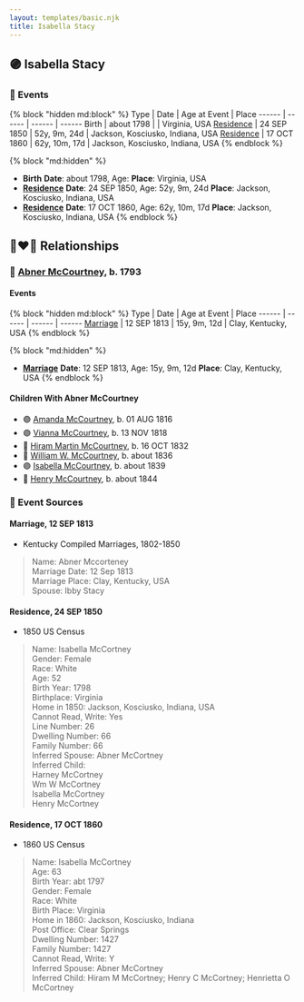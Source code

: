 ```yaml
---
layout: templates/basic.njk
title: Isabella Stacy
---
```

## 🟣 Isabella Stacy

### 📆 Events

{% block "hidden md:block" %}
Type | Date | Age at Event | Place
------ | ------ | ------ | ------
Birth | about 1798 |  | Virginia, USA
[Residence](#event-event-0) | 24 SEP 1850 | 52y, 9m, 24d | Jackson, Kosciusko, Indiana, USA
[Residence](#event-event-1) | 17 OCT 1860 | 62y, 10m, 17d | Jackson, Kosciusko, Indiana, USA
{% endblock %}

{% block "md:hidden" %}
- **Birth**
**Date**: about 1798, Age:
**Place**: Virginia, USA
- **[Residence](#event-event-0)**
**Date**: 24 SEP 1850, Age: 52y, 9m, 24d
**Place**: Jackson, Kosciusko, Indiana, USA
- **[Residence](#event-event-1)**
**Date**: 17 OCT 1860, Age: 62y, 10m, 17d
**Place**: Jackson, Kosciusko, Indiana, USA
{% endblock %}

## 👩‍❤️‍👨 Relationships

### 🔵 [Abner McCourtney](/people/7/72592264), b. 1793

#### Events

{% block "hidden md:block" %}
Type | Date | Age at Event | Place
------ | ------ | ------ | ------
[Marriage](#event-family-0-event-0) | 12 SEP 1813 | 15y, 9m, 12d | Clay, Kentucky, USA
{% endblock %}

{% block "md:hidden" %}
- **[Marriage](#event-family-0-event-0)**
**Date**: 12 SEP 1813, Age: 15y, 9m, 12d
**Place**: Clay, Kentucky, USA
{% endblock %}

#### Children With Abner McCourtney
* 🟣 [Amanda McCourtney](/people/5/56501802), b. 01 AUG 1816
* 🟣 [Vianna McCourtney](/people/3/36741542), b. 13 NOV 1818
* 🔵 [Hiram Martin McCourtney](/people/5/50058240), b. 16 OCT 1832
* 🔵 [William W. McCourtney](/people/8/89372302), b. about 1836
* 🟣 [Isabella McCourtney](/people/9/90326569), b. about 1839
* 🔵 [Henry McCourtney](/people/1/16718728), b. about 1844
### 📰 Event Sources

#### <a id="event-family-0-event-0"></a> Marriage, 12 SEP 1813
* Kentucky Compiled Marriages, 1802-1850
>   
  > Name: Abner Mccorteney  
  > Marriage Date: 12 Sep 1813  
  > Marriage Place: Clay, Kentucky, USA  
  > Spouse: Ibby Stacy

#### <a id="event-event-0"></a> Residence, 24 SEP 1850
* 1850 US Census
>   
  > Name: Isabella McCortney  
  > Gender: Female  
  > Race: White  
  > Age: 52  
  > Birth Year: 1798  
  > Birthplace: Virginia  
  > Home in 1850: Jackson, Kosciusko, Indiana, USA  
  > Cannot Read, Write: Yes  
  > Line Number: 26  
  > Dwelling Number: 66  
  > Family Number: 66  
  > Inferred Spouse: Abner McCortney  
  > Inferred Child:   
  > Harney McCortney  
  > Wm W McCortney  
  > Isabella McCortney  
  > Henry McCortney

#### <a id="event-event-1"></a> Residence, 17 OCT 1860
* 1860 US Census
>   
  > Name: Isabella McCortney  
  > Age: 63  
  > Birth Year: abt 1797  
  > Gender: Female  
  > Race: White  
  > Birth Place: Virginia  
  > Home in 1860: Jackson, Kosciusko, Indiana  
  > Post Office: Clear Springs  
  > Dwelling Number: 1427  
  > Family Number: 1427  
  > Cannot Read, Write: Y  
  > Inferred Spouse: Abner McCortney  
  > Inferred Child: Hiram M McCortney; Henry C McCortney; Henrietta O McCortney